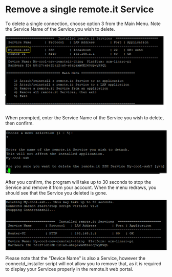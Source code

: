# Remove a single remote.it Service

To delete a single connection, choose option 3 from the Main Menu.  Note the Service Name of the Service you wish to delete.

![](../.gitbook/assets/image%20%2819%29.png)

When prompted, enter the Service Name of the Service you wish to delete, then confirm.

![](../.gitbook/assets/image%20%2820%29.png)

After you confirm, the program will take up to 30 seconds to stop the Service and remove it from your account.  When the menu redraws, you should see that the Service you deleted is gone.

![](../.gitbook/assets/image%20%2827%29.png)

Please note that the "Device Name" is also a Service, however the connectd\_installer script will not allow you to remove that, as it is required to display your Services properly in the remote.it web portal.

